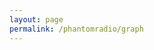 ```yaml
---
layout: page
permalink: /phantomradio/graph
---
```


<script src="https://cdnjs.cloudflare.com/ajax/libs/Chart.js/3.5.1/chart.js" integrity="sha512-b3xr4frvDIeyC3gqR1/iOi6T+m3pLlQyXNuvn5FiRrrKiMUJK3du2QqZbCywH6JxS5EOfW0DY0M6WwdXFbCBLQ==" crossorigin="anonymous" referrerpolicy="no-referrer"></script>
<script src="https://cdn.jsdelivr.net/npm/chartjs-adapter-date-fns/dist/chartjs-adapter-date-fns.bundle.min.js"></script>

<div>
    <canvas id="listenersChart"></canvas>
</div>

<script>
const chartoptions = {
    scales: {
        x: {
            type: 'time',
            title: {
                text: 'Time (UTC)',
                display: false
            },
            time: {
                minUnit: 'hour',
                displayFormats: {
                    hour: 'h aaa',
                    day: 'eee'
                }
            },
            ticks: {
                major: {
                    enabled: true,
                },
            }
        },
        y: {
            beginAtZero: true,
            ticks: {
                precision: 0
            },
            type: 'logarithmic',
        }
    },
    aspectRatio: 1.5,
    spanGaps: true,
}
const listeners = {{ site.data.PhantomListeners | jsonify }}
const listenersconfig = {
    type: 'line',
    data: {
        datasets:[{
            label: 'Listeners',
            backgroundColor: '#7CB342',
            borderColor: '#7CB342',
            data: listeners,
            parsing: {
                yAxisKey: 'listeners',
                xAxisKey: 'time'
            }
        }]
    },
    options: chartoptions
};
var listnersChart = new Chart(
    document.getElementById('listenersChart'),
    listenersconfig
);
</script>